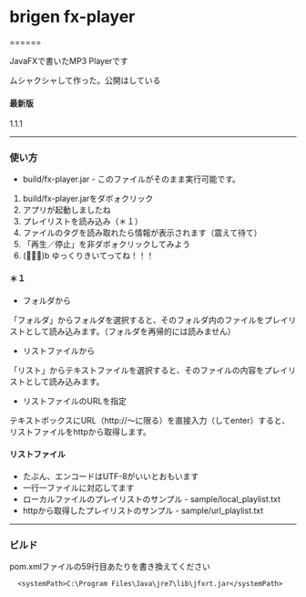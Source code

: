 # brigen fx-player
======

JavaFXで書いたMP3 Playerです

ムシャクシャして作った。公開はしている


#### 最新版

1.1.1


------

### 使い方
* build/fx-player.jar - このファイルがそのまま実行可能です。

1. build/fx-player.jarをダボォクリック
2. アプリが起動しましたね
3. プレイリストを読み込み（＊１）
4. ファイルのタグを読み取れたら情報が表示されます（震えて待て）
5. 「再生／停止」を非ダボォクリックしてみよう
6. (ﾟ∀ﾟ)b ゆっくりきいてってね！！！

#### ＊１

* フォルダから

「フォルダ」からフォルダを選択すると、そのフォルダ内のファイルをプレイリストとして読み込みます。（フォルダを再帰的には読みません）

* リストファイルから

「リスト」からテキストファイルを選択すると、そのファイルの内容をプレイリストとして読み込みます。

* リストファイルのURLを指定

テキストボックスにURL（http://～に限る）を直接入力（してenter）すると、リストファイルをhttpから取得します。

#### リストファイル

* たぶん、エンコードはUTF-8がいいとおもいます
* 一行一ファイルに対応してます
* ローカルファイルのプレイリストのサンプル - sample/local_playlist.txt
* httpから取得したプレイリストのサンプル - sample/url_playlist.txt



------

### ビルド

pom.xmlファイルの59行目あたりを書き換えてください

      <systemPath>C:\Program Files\Java\jre7\lib\jfxrt.jar</systemPath>


